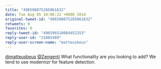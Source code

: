 ```yaml
---
title: "496598075285061632"
date: Tue Aug 05 10:06:22 +0000 2014
original-tweet-id: "496598075285061632"
retweets: 0
favorites: 0
reply-tweet-id: "496596510084452353"
reply-user-id: "31085489"
reply-user-screen-name: "matteusbeus"
---
```

<a href="https://twitter.com/matteusbeus">@matteusbeus</a> <a href="https://twitter.com/Zengenti">@Zengenti</a> What functionality are you looking to add? We tend to use modernizr for feature detection.
